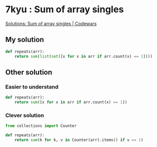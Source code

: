 # 7kyu : Sum of array singles

[Solutions: Sum of array singles | Codewars](https://www.codewars.com/kata/59f11118a5e129e591000134/solutions/python)

## My solution

```python
def repeats(arr):
    return sum(list(set([x for x in arr if arr.count(x) == 1])))
```

## Other solution

### Easier to understand

```python
def repeats(arr):
    return sum([x for x in arr if arr.count(x) == 1])
```

### Clever solution

```python
from collections import Counter

def repeats(arr):
    return sum(k for k, v in Counter(arr).items() if v == 1)
```